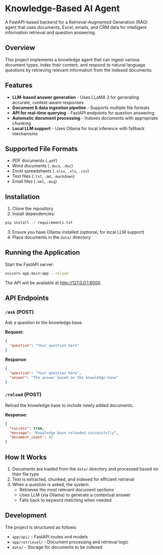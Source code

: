 # Knowledge-Based AI Agent

A FastAPI-based backend for a Retrieval-Augmented Generation (RAG) agent that uses documents, Excel, emails, and CRM data for intelligent information retrieval and question answering.

## Overview

This project implements a knowledge agent that can ingest various document types, index their content, and respond to natural language questions by retrieving relevant information from the indexed documents.

## Features

- **LLM-based answer generation** - Uses LLaMA 3 for generating accurate, context-aware responses
- **Document & data ingestion pipeline** - Supports multiple file formats
- **API for real-time querying** - FastAPI endpoints for question answering
- **Automatic document processing** - Indexes documents with appropriate chunking
- **Local LLM support** - Uses Ollama for local inference with fallback mechanisms

## Supported File Formats

- PDF documents (`.pdf`)
- Word documents (`.docx`, `.doc`)
- Excel spreadsheets (`.xlsx`, `.xls`, `.csv`) 
- Text files (`.txt`, `.md`, `.markdown`)
- Email files (`.eml`, `.msg`)

## Installation

1. Clone the repository
2. Install dependencies:

```bash
pip install -r requirements.txt
```

3. Ensure you have Ollama installed (optional, for local LLM support)
4. Place documents in the `data/` directory

## Running the Application

Start the FastAPI server:

```bash
uvicorn app.main:app --reload
```

The API will be available at http://127.0.0.1:8000.

## API Endpoints

### `/ask` (POST)

Ask a question to the knowledge base.

**Request:**
```json
{
  "question": "Your question here"
}
```

**Response:**
```json
{
  "question": "Your question here",
  "answer": "The answer based on the knowledge base"
}
```

### `/reload` (POST)

Reload the knowledge base to include newly added documents.

**Response:**
```json
{
  "success": true,
  "message": "Knowledge base reloaded successfully",
  "document_count": 42
}
```

## How It Works

1. Documents are loaded from the `data/` directory and processed based on their file type
2. Text is extracted, chunked, and indexed for efficient retrieval
3. When a question is asked, the system:
   - Retrieves the most relevant document sections
   - Uses LLM (via Ollama) to generate a contextual answer
   - Falls back to keyword matching when needed

## Development

The project is structured as follows:

- `app/api/` - FastAPI routes and models
- `app/retrieval/` - Document processing and retrieval logic
- `data/` - Storage for documents to be indexed